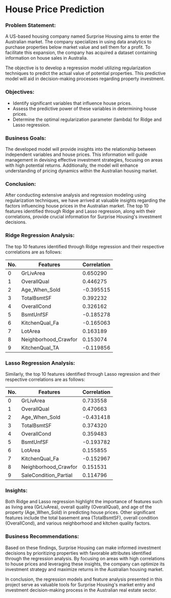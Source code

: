 # House Price Prediction

### Problem Statement:
A US-based housing company named Surprise Housing aims to enter the Australian market. The company specializes in using data analytics to purchase properties below market value and sell them for a profit. To facilitate this expansion, the company has acquired a dataset containing information on house sales in Australia.

The objective is to develop a regression model utilizing regularization techniques to predict the actual value of potential properties. This predictive model will aid in decision-making processes regarding property investment.

### Objectives:
- Identify significant variables that influence house prices.
- Assess the predictive power of these variables in determining house prices.
- Determine the optimal regularization parameter (lambda) for Ridge and Lasso regression.

### Business Goals:
The developed model will provide insights into the relationship between independent variables and house prices. This information will guide management in devising effective investment strategies, focusing on areas with high potential returns. Additionally, the model will enhance understanding of pricing dynamics within the Australian housing market.

### Conclusion:
After conducting extensive analysis and regression modeling using regularization techniques, we have arrived at valuable insights regarding the factors influencing house prices in the Australian market. The top 10 features identified through Ridge and Lasso regression, along with their correlations, provide crucial information for Surprise Housing's investment decisions.

### Ridge Regression Analysis:

The top 10 features identified through Ridge regression and their respective correlations are as follows:

| No. | Features             | Correlation |
|-----|----------------------|-------------|
| 0   | GrLivArea            | 0.650290    |
| 1   | OverallQual          | 0.446275    |
| 2   | Age_When_Sold        | -0.395515   |
| 3   | TotalBsmtSF          | 0.392232    |
| 4   | OverallCond          | 0.326162    |
| 5   | BsmtUnfSF            | -0.185278   |
| 6   | KitchenQual_Fa       | -0.165063   |
| 7   | LotArea              | 0.163189    |
| 8   | Neighborhood_Crawfor | 0.153074    |
| 9   | KitchenQual_TA       | -0.119856   |

### Lasso Regression Analysis:

Similarly, the top 10 features identified through Lasso regression and their respective correlations are as follows:

| No. | Features             | Correlation |
|-----|----------------------|-------------|
| 0   | GrLivArea            | 0.733558    |
| 1   | OverallQual          | 0.470663    |
| 2   | Age_When_Sold        | -0.431418   |
| 3   | TotalBsmtSF          | 0.374320    |
| 4   | OverallCond          | 0.359483    |
| 5   | BsmtUnfSF            | -0.193782   |
| 6   | LotArea              | 0.155855    |
| 7   | KitchenQual_Fa       | -0.152967   |
| 8   | Neighborhood_Crawfor | 0.151531    |
| 9   | SaleCondition_Partial| 0.114796    |


### Insights:
Both Ridge and Lasso regression highlight the importance of features such as living area (GrLivArea), overall quality (OverallQual), and age of the property (Age_When_Sold) in predicting house prices.
Other significant features include the total basement area (TotalBsmtSF), overall condition (OverallCond), and various neighborhood and kitchen quality factors.
### Business Recommendations:
Based on these findings, Surprise Housing can make informed investment decisions by prioritizing properties with favorable attributes identified through the regression analysis. By focusing on areas with high correlations to house prices and leveraging these insights, the company can optimize its investment strategy and maximize returns in the Australian housing market.

In conclusion, the regression models and feature analysis presented in this project serve as valuable tools for Surprise Housing's market entry and investment decision-making process in the Australian real estate sector.



